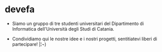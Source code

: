 # devefa

- Siamo un gruppo di tre studenti universitari del Dipartimento di Informatica dell'Università degli Studi di Catania.

- Condividiamo qui le nostre idee e i nostri progetti, sentitiatevi liberi di partecipare! |¦¬)
